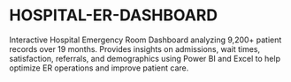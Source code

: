 # HOSPITAL-ER-DASHBOARD
Interactive Hospital Emergency Room Dashboard analyzing 9,200+ patient records over 19 months. Provides insights on admissions, wait times, satisfaction, referrals, and demographics using Power BI and Excel to help optimize ER operations and improve patient care.
